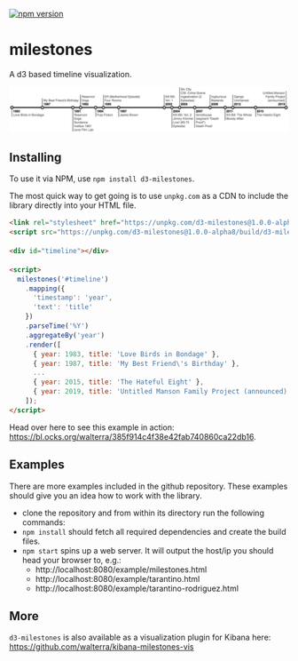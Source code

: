 [![npm version](https://badge.fury.io/js/d3-milestones.svg)](https://badge.fury.io/js/d3-milestones)

# milestones

A d3 based timeline visualization.

![Quentin Tarantino Movie Timeline](example/tarantino.png)

## Installing

To use it via NPM, use `npm install d3-milestones`. 

The most quick way to get going is to use `unpkg.com` as a CDN to include the library directly into your HTML file.

```html
<link rel="stylesheet" href="https://unpkg.com/d3-milestones@1.0.0-alpha8/build/d3-milestones.css">
<script src="https://unpkg.com/d3-milestones@1.0.0-alpha8/build/d3-milestones.min.js"></script>

<div id="timeline"></div>

<script>
  milestones('#timeline')
    .mapping({
      'timestamp': 'year',
      'text': 'title'
    })
    .parseTime('%Y')
    .aggregateBy('year')
    .render([
      { year: 1983, title: 'Love Birds in Bondage' },
      { year: 1987, title: 'My Best Friend\'s Birthday' },
      ...
      { year: 2015, title: 'The Hateful Eight' },
      { year: 2019, title: 'Untitled Manson Family Project (announced)' }
    ]);
</script>
```

Head over here to see this example in action: https://bl.ocks.org/walterra/385f914c4f38e42fab740860ca22db16.

## Examples

There are more examples included in the github repository. These examples should give you an idea how to work with the library. 

- clone the repository and from within its directory run the following commands:
- `npm install` should fetch all required dependencies and create the build files.
- `npm start` spins up a web server. It will output the host/ip you should head your browser to, e.g.:
  - http://localhost:8080/example/milestones.html
  - http://localhost:8080/example/tarantino.html
  - http://localhost:8080/example/tarantino-rodriguez.html

## More

`d3-milestones` is also available as a visualization plugin for Kibana here: https://github.com/walterra/kibana-milestones-vis
